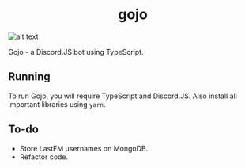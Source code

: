 <h1 align="center">gojo</h2>

![alt text](https://cdn.discordapp.com/avatars/851172481204486176/77e8e21058a49036d40311cfb0f6c722.webp?size=2048)

Gojo - a Discord.JS bot using TypeScript.

## Running

To run Gojo, you will require TypeScript and Discord.JS. Also install all important libraries using `yarn`.

## To-do

- Store LastFM usernames on MongoDB.
- Refactor code.

